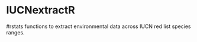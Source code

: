 # IUCNextractR
#rstats functions to extract environmental data across IUCN red list species ranges. 
